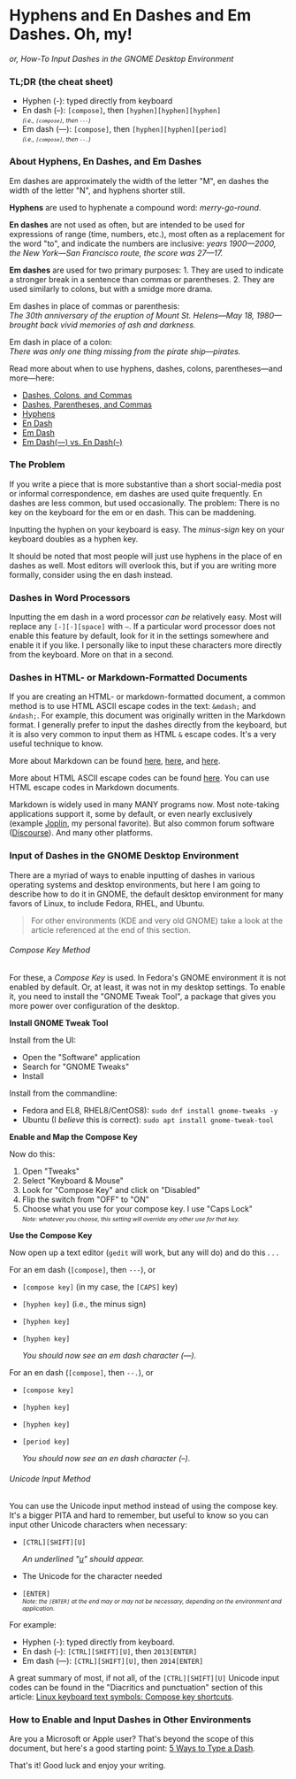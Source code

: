 # Hyphens and En Dashes and Em Dashes. Oh, my!

_or, How-To Input Dashes in the GNOME Desktop Environment_

### TL;DR (the cheat sheet)

- Hyphen (-): typed directly from keyboard  
- En dash (–): `[compose]`, then `[hyphen][hyphen][hyphen]`  
<span style="font-size: 75%;">_(i.e., `[compose]`, then `---`)_</span>  
- Em dash (—): `[compose]`, then `[hyphen][hyphen][period]`  
<span style="font-size: 75%;">_(i.e., `[compose]`, then `--.`)_</span>

### About Hyphens, En Dashes, and Em Dashes

Em dashes are approximately the width of the letter "M", en dashes the width of
the letter "N", and hyphens shorter still.

**Hyphens** are used to hyphenate a compound word: _merry-go-round_.

**En dashes** are not used as often, but are intended to be used for expressions
of range (time, numbers, etc.), most often as a replacement for the word "to",
and indicate the numbers are inclusive: _years 1900—2000, the New York—San
Francisco route, the score was 27—17._

**Em dashes** are used for two primary purposes: 1. They are used to indicate
a stronger break in a sentence than commas or parentheses. 2. They are
used similarly to colons, but with a smidge more drama.

Em dashes in place of commas or parenthesis:  
_The 30th anniversary of the eruption of Mount St. Helens—May 18, 1980—brought
back vivid memories of ash and darkness._

Em dash in place of a colon:  
_There was only one thing missing from the pirate ship—pirates._

Read more about when to use hyphens, dashes, colons, parentheses&mdash;and
more&mdash;here:
- [Dashes, Colons, and Commas](https://www.quickanddirtytips.com/education/grammar/dashes-colons-and-commas)
- [Dashes, Parentheses, and Commas](https://www.quickanddirtytips.com/education/grammar/dashes-parentheses-and-commas)
- [Hyphens](https://www.quickanddirtytips.com/education/grammar/hyphens)
- [En Dash](https://www.thepunctuationguide.com/en-dash.html)
- [Em Dash](https://www.thepunctuationguide.com/em-dash.html)
- [Em Dash(—) vs. En Dash(–)](https://7esl.com/em-dash-en-dash/)

### The Problem

If you write a piece that is more substantive than a short social-media post or
informal correspondence, em dashes are used quite frequently. En dashes are less
common, but used occasionally. The problem: There is no key on the keyboard for
the em or en dash. This can be maddening.

Inputting the hyphen on your keyboard is easy. The _minus-sign_ key on your
keyboard doubles as a hyphen key.

It should be noted that most people will just use hyphens in the place of en
dashes as well. Most editors will overlook this, but if you are writing more
formally, consider using the en dash instead.

### Dashes in Word Processors

Inputting the em dash in a word processor _can be_ relatively easy. Most will
replace any `[-][-][space]` with `—`. If a particular word processor does not
enable this feature by default, look for it in the settings somewhere and enable
it if you like. I personally like to input these characters more directly from
the keyboard. More on that in a second.

### Dashes in HTML- or Markdown-Formatted Documents

If you are creating an HTML- or markdown-formatted document, a common method is
to use HTML ASCII escape codes in the text: `&mdash;` and `&ndash;`. For
example, this document was originally written in the Markdown format. I
generally prefer to input the dashes directly from the keyboard, but it is also
very common to input them as HTML `&` escape codes. It's a very useful technique
to know.

More about Markdown can be found
[here](https://en.wikipedia.org/wiki/Markdown),
[here](https://commonmark.org/help/), and
[here](https://www.markdownguide.org/extended-syntax).

More about HTML ASCII escape codes can be found
[here](https://ascii.cl/htmlcodes.htm). You can use HTML escape codes in
Markdown documents.

Markdown is widely used in many MANY programs now. Most note-taking
applications support it, some by default, or even nearly exclusively (example
[Joplin](https://joplinapp.org), my personal favorite). But also common forum
software ([Discourse](https://www.discourse.org/)). And many other platforms.

### Input of Dashes in the GNOME Desktop Environment

There are a myriad of ways to enable inputting of dashes in various operating
systems and desktop environments, but here I am going to describe how to do it
in GNOME, the default desktop environment for many favors of Linux, to include
Fedora, RHEL, and Ubuntu.

> For other environments (KDE and very old GNOME) take a look at the article
> referenced at the end of this section.

###### Compose Key Method

For these, a _Compose Key_ is used. In Fedora's GNOME environment it is not
enabled by default. Or, at least, it was not in my desktop settings. To enable
it, you need to install the "GNOME Tweak Tool", a package that gives you more
power over configuration of the desktop.

**Install GNOME Tweak Tool**

Install from the UI:
- Open the "Software" application
- Search for "GNOME Tweaks"
- Install

Install from the commandline:
- Fedora and EL8, RHEL8/CentOS8): `sudo dnf install gnome-tweaks -y`
- Ubuntu (I _believe_ this is correct): `sudo apt install gnome-tweak-tool`

**Enable and Map the Compose Key**

Now do this:
1. Open "Tweaks"
2. Select "Keyboard & Mouse"
3. Look for "Compose Key" and click on "Disabled"
4. Flip the switch from "OFF" to "ON"
5. Choose what you use for your compose key. I use "Caps Lock"  
   <span style="font-size: 75%;">_Note: whatever you choose, this setting will
   override any other use for that key._</span>

**Use the Compose Key**

Now open up a text editor (`gedit` will work, but any will do) and do this . . .

For an em dash (`[compose]`, then `---`), or
- `[compose key]` (in my case, the `[CAPS]` key)
- `[hyphen key]` (i.e., the minus sign)
- `[hyphen key]`
- `[hyphen key]`

  _You should now see an em dash character (&mdash;)._

For an en dash (`[compose]`, then `--.`), or
- `[compose key]`
- `[hyphen key]`
- `[hyphen key]`
- `[period key]`

  _You should now see an en dash character (&ndash;)._

###### Unicode Input Method

You can use the Unicode input method instead of using the compose key. It's a
bigger PITA and hard to remember, but useful to know so you can input other
Unicode characters when necessary:

- `[CTRL][SHIFT][U]`

  _An underlined "<span style="text-decoration: underline">u</span>" should
  appear._

- The Unicode for the character needed
- `[ENTER]`  
  <span style="font-size: 75%;">_Note: the `[ENTER]` at the end may or may not
  be necessary, depending on the environment and application._</span>

For example:
- Hyphen (-): typed directly from keyboard.  
- En dash (–): `[CTRL][SHIFT][U]`, then `2013[ENTER]`
- Em dash (—): `[CTRL][SHIFT][U]`, then `2014[ENTER]`

A great summary of most, if not all, of the `[CTRL][SHIFT][U]` Unicode input
codes can be found in the "Diacritics and punctuation" section of this article:
[Linux keyboard text symbols: Compose key
shortcuts](https://fsymbols.com/keyboard/linux/compose/).

### How to Enable and Input Dashes in Other Environments

Are you a Microsoft or Apple user? That's beyond the scope of this document, but
here's a good starting point: [5 Ways to Type a
Dash](https://www.wikihow.com/Type-a-Dash).

That's it! Good luck and enjoy your writing.

